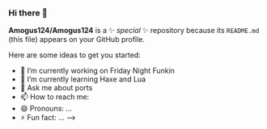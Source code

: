 ### Hi there 👋

**Amogus124/Amogus124** is a ✨ _special_ ✨ repository because its `README.md` (this file) appears on your GitHub profile.

Here are some ideas to get you started:

- 🔭 I’m currently working on Friday Night Funkin
- 🌱 I’m currently learning Haxe and Lua
- 💬 Ask me about ports
- 📫 How to reach me: 
- 😄 Pronouns: ...
- ⚡ Fun fact: ...
-->
